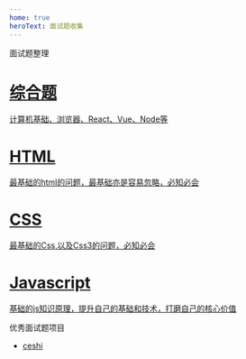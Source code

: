 ```yaml
---
home: true
heroText: 面试题收集
---
```

<div class="tab-title">
  面试题整理
</div>
<div class="features-tag">
  <a class="feature" href="http://codehtml.cn/front-end-interview/#/" target="_blank">
    <h1>综合题</h1>
    <p>计算机基础、浏览器、React、Vue、Node等</p>
  </a>
  <a class="feature"  href="http://codehtml.cn/front-end-interview-html/#/"  target="_blank">
    <h1>HTML</h1>
    <p>最基础的html的问题，最基础亦是容易忽略，必知必会</p>
  </a>
  <a class="feature"  href="http://codehtml.cn/front-end-interview-css/#/"  target="_blank">
    <h1>CSS</h1>
    <p>最基础的Css,以及Css3的问题，必知必会</p>
  </a>
  <a class="feature"  href="http://codehtml.cn/front-end-interview-js/#/welcome"  target="_blank">
    <h1>Javascript</h1>
    <p>基础的js知识原理，提升自己的基础和技术，打磨自己的核心价值</p>
  </a>
</div>
<div class="tab-title">
  优秀面试题项目
</div>

* [ceshi](http)

<style>
  .description{
    display: none;
  }
</style>